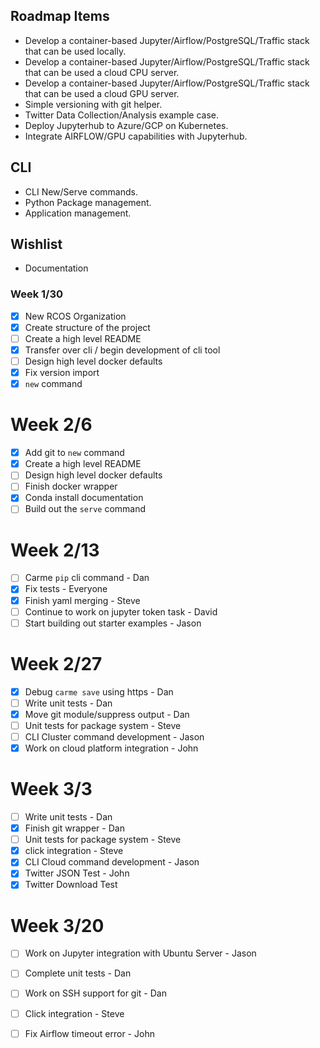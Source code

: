 ## Roadmap Items
* Develop a container-based Jupyter/Airflow/PostgreSQL/Traffic stack that can be used locally.
* Develop a container-based Jupyter/Airflow/PostgreSQL/Traffic stack that can be used a cloud CPU server.
* Develop a container-based Jupyter/Airflow/PostgreSQL/Traffic stack that can be used a cloud GPU server.
* Simple versioning with git helper.
* Twitter Data Collection/Analysis example case.
* Deploy Jupyterhub to Azure/GCP on Kubernetes.
* Integrate AIRFLOW/GPU capabilities with Jupyterhub.


## CLI
* CLI New/Serve commands.
* Python Package management.
* Application management.

## Wishlist
* Documentation

### Week 1/30
- [x] New RCOS Organization
- [x] Create structure of the project
- [ ] Create a high level README
- [x] Transfer over cli / begin development of cli tool
- [ ] Design high level docker defaults
- [x] Fix version import
- [x] `new` command

# Week 2/6
- [x] Add git to `new` command
- [x] Create a high level README
- [ ] Design high level docker defaults
- [ ] Finish docker wrapper
- [x] Conda install documentation
- [ ] Build out the `serve` command

# Week 2/13
- [ ] Carme `pip` cli command - Dan 
- [x] Fix tests - Everyone 
- [x] Finish yaml merging - Steve
- [ ] Continue to work on jupyter token task - David
- [ ] Start building out starter examples - Jason

# Week 2/27
- [x] Debug `carme save` using https - Dan
- [ ] Write unit tests - Dan
- [x] Move git module/suppress output - Dan
- [ ] Unit tests for package system - Steve 
- [ ] CLI Cluster command development - Jason 
- [x] Work on cloud platform integration - John

# Week 3/3
- [ ] Write unit tests - Dan
- [x] Finish git wrapper - Dan
- [ ] Unit tests for package system - Steve 
- [x] click integration - Steve 
- [x] CLI Cloud command development - Jason 
- [x] Twitter JSON Test - John 
- [x] Twitter Download Test

# Week 3/20
- [ ] Work on Jupyter integration with Ubuntu Server - Jason
- [ ] Complete unit tests - Dan
- [ ] Work on SSH support for git - Dan
- [ ] Click integration - Steve
- [ ] Fix Airflow timeout error - John

